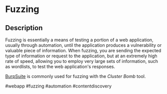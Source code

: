 # Fuzzing

## Description
Fuzzing is essentially a means of testing a portion of a web application, usually through automation, until the application produces a vulnerability or valuable piece of information. When fuzzing, you are sending the expected type of information or request to the application, but at an extremely high rate of speed, allowing you to employ very large sets of information, such as wordlists, to test the web application's responses. 

[BurpSuite](../../Tools,%20Binaries,%20and%20Programs/Information%20Gathering/Web%20Applications/BurpSuite.md) is commonly used for fuzzing with the *Cluster Bomb* tool. 

#webapp #fuzzing #automation #contentdiscovery 